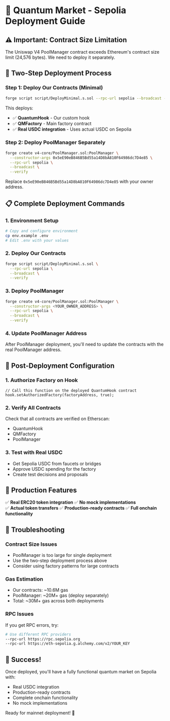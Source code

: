 # 🚀 Quantum Market - Sepolia Deployment Guide

## ⚠️ Important: Contract Size Limitation

The Uniswap V4 PoolManager contract exceeds Ethereum's contract size limit (24,576 bytes). We need to deploy it separately.

## 🎯 Two-Step Deployment Process

### Step 1: Deploy Our Contracts (Minimal)

```bash
forge script script/DeployMinimal.s.sol --rpc-url sepolia --broadcast --verify
```

This deploys:
- ✅ **QuantumHook** - Our custom hook
- ✅ **QMFactory** - Main factory contract  
- ✅ **Real USDC integration** - Uses actual USDC on Sepolia

### Step 2: Deploy PoolManager Separately

```bash
forge create v4-core/PoolManager.sol:PoolManager \
  --constructor-args 0x5eE90eB846B5Bd55a14D8bA810F64986dc7D4e85 \
  --rpc-url sepolia \
  --broadcast \
  --verify
```

Replace `0x5eE90eB846B5Bd55a14D8bA810F64986dc7D4e85` with your owner address.

## 📋 Complete Deployment Commands

### 1. Environment Setup
```bash
# Copy and configure environment
cp env.example .env
# Edit .env with your values
```

### 2. Deploy Our Contracts
```bash
forge script script/DeployMinimal.s.sol \
  --rpc-url sepolia \
  --broadcast \
  --verify
```

### 3. Deploy PoolManager
```bash
forge create v4-core/PoolManager.sol:PoolManager \
  --constructor-args <YOUR_OWNER_ADDRESS> \
  --rpc-url sepolia \
  --broadcast \
  --verify
```

### 4. Update PoolManager Address
After PoolManager deployment, you'll need to update the contracts with the real PoolManager address.

## 🔧 Post-Deployment Configuration

### 1. Authorize Factory on Hook
```solidity
// Call this function on the deployed QuantumHook contract
hook.setAuthorizedFactory(factoryAddress, true);
```

### 2. Verify All Contracts
Check that all contracts are verified on Etherscan:
- QuantumHook
- QMFactory  
- PoolManager

### 3. Test with Real USDC
- Get Sepolia USDC from faucets or bridges
- Approve USDC spending for the factory
- Create test decisions and proposals

## 🎯 Production Features

✅ **Real ERC20 token integration**
✅ **No mock implementations**  
✅ **Actual token transfers**
✅ **Production-ready contracts**
✅ **Full onchain functionality**

## 🚨 Troubleshooting

### Contract Size Issues
- PoolManager is too large for single deployment
- Use the two-step deployment process above
- Consider using factory patterns for large contracts

### Gas Estimation
- Our contracts: ~10.6M gas
- PoolManager: ~20M+ gas (deploy separately)
- Total: ~30M+ gas across both deployments

### RPC Issues
If you get RPC errors, try:
```bash
# Use different RPC providers
--rpc-url https://rpc.sepolia.org
--rpc-url https://eth-sepolia.g.alchemy.com/v2/YOUR_KEY
```

## 🎉 Success!

Once deployed, you'll have a fully functional quantum market on Sepolia with:
- Real USDC integration
- Production-ready contracts
- Complete onchain functionality
- No mock implementations

Ready for mainnet deployment! 🚀
